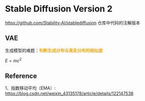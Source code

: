 # Stable Diffusion Version 2
https://github.com/Stability-AI/stablediffusion 仓库中代码的注解版本
## VAE
生成模型的难题：<font color="orange">**判断生成分布与真实分布的相似度**</font>

$E = mc^2$

## Reference
1、指数移动平均（EMA）: https://blog.csdn.net/weixin_43135178/article/details/122147538
